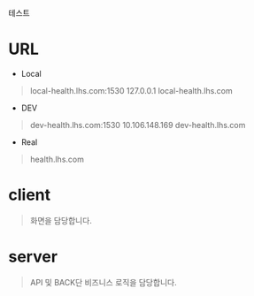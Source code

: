 테스트

# URL
- Local
> local-health.lhs.com:1530
> 127.0.0.1    local-health.lhs.com

- DEV
> dev-health.lhs.com:1530
> 10.106.148.169    dev-health.lhs.com

- Real
> health.lhs.com

# client

> 화면을 담당합니다.

# server

> API 및 BACK단 비즈니스 로직을 담당합니다.
